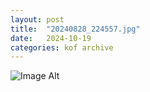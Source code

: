 ```yaml
---
layout:	post
title:	"20240828_224557.jpg"
date:	2024-10-19
categories:	kof archive
---
```


![Image Alt](https://k0f.github.io/assets/20240828_224557.jpg)